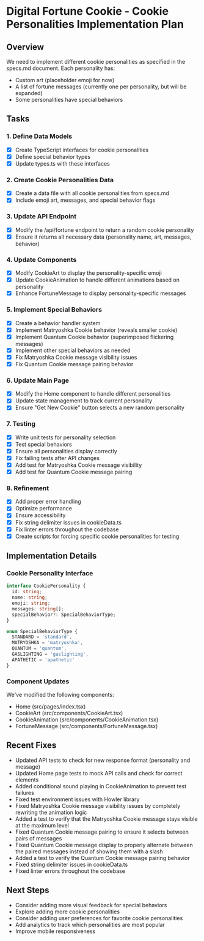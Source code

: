 # Digital Fortune Cookie - Cookie Personalities Implementation Plan

## Overview

We need to implement different cookie personalities as specified in the specs.md document. Each personality has:

- Custom art (placeholder emoji for now)
- A list of fortune messages (currently one per personality, but will be expanded)
- Some personalities have special behaviors

## Tasks

### 1. Define Data Models

- [x] Create TypeScript interfaces for cookie personalities
- [x] Define special behavior types
- [x] Update types.ts with these interfaces

### 2. Create Cookie Personalities Data

- [x] Create a data file with all cookie personalities from specs.md
- [x] Include emoji art, messages, and special behavior flags

### 3. Update API Endpoint

- [x] Modify the /api/fortune endpoint to return a random cookie personality
- [x] Ensure it returns all necessary data (personality name, art, messages, behavior)

### 4. Update Components

- [x] Modify CookieArt to display the personality-specific emoji
- [x] Update CookieAnimation to handle different animations based on personality
- [x] Enhance FortuneMessage to display personality-specific messages

### 5. Implement Special Behaviors

- [x] Create a behavior handler system
- [x] Implement Matryoshka Cookie behavior (reveals smaller cookie)
- [x] Implement Quantum Cookie behavior (superimposed flickering messages)
- [x] Implement other special behaviors as needed
- [x] Fix Matryoshka Cookie message visibility issues
- [x] Fix Quantum Cookie message pairing behavior

### 6. Update Main Page

- [x] Modify the Home component to handle different personalities
- [x] Update state management to track current personality
- [x] Ensure "Get New Cookie" button selects a new random personality

### 7. Testing

- [x] Write unit tests for personality selection
- [x] Test special behaviors
- [x] Ensure all personalities display correctly
- [x] Fix failing tests after API changes
- [x] Add test for Matryoshka Cookie message visibility
- [x] Add test for Quantum Cookie message pairing

### 8. Refinement

- [x] Add proper error handling
- [x] Optimize performance
- [x] Ensure accessibility
- [x] Fix string delimiter issues in cookieData.ts
- [x] Fix linter errors throughout the codebase
- [x] Create scripts for forcing specific cookie personalities for testing

## Implementation Details

### Cookie Personality Interface

```typescript
interface CookiePersonality {
  id: string;
  name: string;
  emoji: string;
  messages: string[];
  specialBehavior?: SpecialBehaviorType;
}

enum SpecialBehaviorType {
  STANDARD = 'standard',
  MATRYOSHKA = 'matryoshka',
  QUANTUM = 'quantum',
  GASLIGHTING = 'gaslighting',
  APATHETIC = 'apathetic'
}
```

### Component Updates

We've modified the following components:

- Home (src/pages/index.tsx)
- CookieArt (src/components/CookieArt.tsx)
- CookieAnimation (src/components/CookieAnimation.tsx)
- FortuneMessage (src/components/FortuneMessage.tsx)

## Recent Fixes

- Updated API tests to check for new response format (personality and message)
- Updated Home page tests to mock API calls and check for correct elements
- Added conditional sound playing in CookieAnimation to prevent test failures
- Fixed test environment issues with Howler library
- Fixed Matryoshka Cookie message visibility issues by completely rewriting the animation logic
- Added a test to verify that the Matryoshka Cookie message stays visible at the maximum level
- Fixed Quantum Cookie message pairing to ensure it selects between pairs of messages
- Fixed Quantum Cookie message display to properly alternate between the paired messages instead of showing them with a slash
- Added a test to verify the Quantum Cookie message pairing behavior
- Fixed string delimiter issues in cookieData.ts
- Fixed linter errors throughout the codebase

## Next Steps

- Consider adding more visual feedback for special behaviors
- Explore adding more cookie personalities
- Consider adding user preferences for favorite cookie personalities
- Add analytics to track which personalities are most popular
- Improve mobile responsiveness
